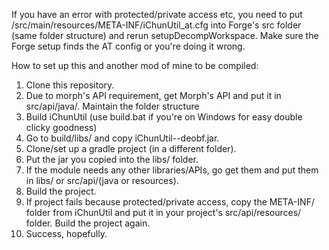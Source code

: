 If you have an error with protected/private access etc, you need to put /src/main/resources/META-INF/iChunUtil_at.cfg into Forge's src folder (same folder structure) and rerun setupDecompWorkspace. Make sure the Forge setup finds the AT config or you're doing it wrong.

How to set up this and another mod of mine to be compiled:
1. Clone this repository.
2. Due to morph's API requirement, get Morph's API and put it in src/api/java/. Maintain the folder structure
3. Build iChunUtil (use build.bat if you're on Windows for easy double clicky goodness)
4. Go to build/libs/ and copy iChunUtil-<version>-deobf.jar.
5. Clone/set up a gradle project (in a different folder).
6. Put the jar you copied into the libs/ folder.
7. If the module needs any other libraries/APIs, go get them and put them in libs/ or src/api/(java or resources).
8. Build the project.
9. If project fails because protected/private access, copy the META-INF/ folder from iChunUtil and put it in your project's src/api/resources/ folder. Build the project again.
10. Success, hopefully.